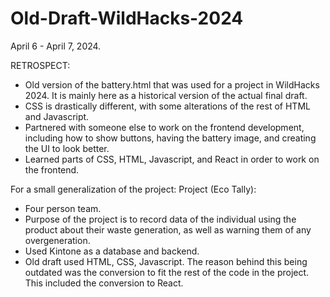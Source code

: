 # Old-Draft-WildHacks-2024
April 6 - April 7, 2024.

RETROSPECT:
- Old version of the battery.html that was used for a project in WildHacks 2024. It is mainly here as a historical version of the actual final draft.
- CSS is drastically different, with some alterations of the rest of HTML and Javascript.
- Partnered with someone else to work on the frontend development, including how to show buttons, having the battery image, and creating the UI to look better.
- Learned parts of CSS, HTML, Javascript, and React in order to work on the frontend.

For a small generalization of the project:
Project (Eco Tally):
- Four person team.
- Purpose of the project is to record data of the individual using the product about their waste generation, as well as warning them of any overgeneration.
- Used Kintone as a database and backend.
- Old draft used HTML, CSS, Javascript. The reason behind this being outdated was the conversion to fit the rest of the code in the project. This included the conversion to React.
